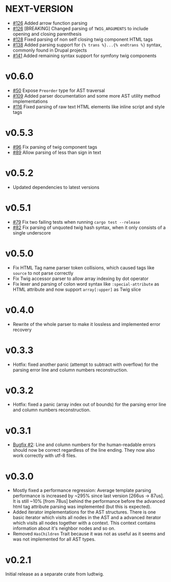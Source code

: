 # NEXT-VERSION

- [#126](https://github.com/MalteJanz/ludtwig/pull/126) Added arrow function parsing
- [#126](https://github.com/MalteJanz/ludtwig/pull/126) [BREAKING] Changed parsing of `TWIG_ARGUMENTS` to include
  opening and closing parenthesis
- [#128](https://github.com/MalteJanz/ludtwig/pull/128) Fixed parsing of non self closing twig component HTML tags
- [#138](https://github.com/MalteJanz/ludtwig/pull/138) Added parsing support for `{% trans %}...{% endtrans %}` syntax,
  commonly found in Drupal projects
- [#141](https://github.com/MalteJanz/ludtwig/pull/141) Added remaining syntax support for symfony twig components

# v0.6.0

- [#50](https://github.com/MalteJanz/ludtwig/pull/50) Expose `Preorder` type for AST traversal
- [#109](https://github.com/MalteJanz/ludtwig/pull/109) Added parser documentation and some more AST utility method
  implementations
- [#116](https://github.com/MalteJanz/ludtwig/pull/116) Fixed parsing of raw text HTML elements like inline script and
  style tags

# v0.5.3

- [#96](https://github.com/MalteJanz/ludtwig/issues/96) Fix parsing of twig component tags
- [#89](https://github.com/MalteJanz/ludtwig/issues/89) Allow parsing of less than sign in text

# v0.5.2

- Updated dependencies to latest versions

# v0.5.1

- [#79](https://github.com/MalteJanz/ludtwig/issues/79) Fix two failing tests when running `cargo test --release`
- [#82](https://github.com/MalteJanz/ludtwig/issues/82) Fix parsing of unquoted twig hash syntax, when it only consists
  of a single underscore

# v0.5.0

- Fix HTML Tag name parser token collisions, which caused tags like `source` to not parse correctly
- Fix Twig accessor parser to allow array indexing by dot operator
- Fix lexer and parsing of colon word syntax like `:special-attribute` as HTML attribute and now support `array[:upper]`
  as Twig slice

# v0.4.0

- Rewrite of the whole parser to make it lossless and implemented error recovery

# v0.3.3

- Hotfix: fixed another panic (attempt to subtract with overflow) for the parsing error line and column numbers
  reconstruction.

# v0.3.2

- Hotfix: fixed a panic (array index out of bounds) for the parsing error line and column numbers reconstruction.

# v0.3.1

- [Bugfix #2](https://github.com/MalteJanz/ludtwig-parser/issues/2):
  Line and column numbers for the human-readable errors should now be correct regardless of the line ending.
  They now also work correctly with utf-8 files.

# v0.3.0

- Mostly fixed a performance regression:
  Average template parsing performance is increased by ~295% since last version \[266us -> 87us\].
  It is still ~10% \[from 78us\] behind the performance before the advanced html tag attribute parsing was implemented
  (but this is expected).
- Added iterator implementations for the AST structures.
  There is one basic iterator which visits all nodes in the AST and a advanced iterator which visits all nodes together
  with a context.
  This context contains information about it's neighbor nodes and so on.
- Removed `HasChildren` Trait because it was not as useful as it seems and was not implemented for all AST types.

# v0.2.1

Initial release as a separate crate from ludtwig.

